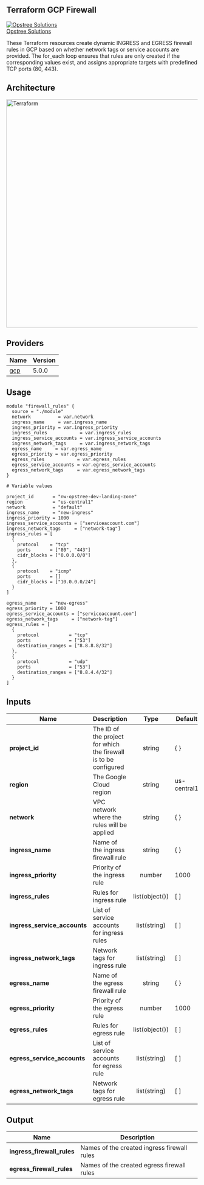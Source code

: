 ## Terraform GCP Firewall

[![Opstree Solutions][opstree_avatar]][opstree_homepage]<br/>[Opstree Solutions][opstree_homepage] 

  [opstree_homepage]: https://opstree.github.io/
  [opstree_avatar]: https://img.cloudposse.com/150x150/https://github.com/opstree.png

These Terraform resources create dynamic INGRESS and EGRESS firewall rules in GCP based on whether network tags or service accounts are provided. The for_each loop ensures that rules are only created if the corresponding values exist, and assigns appropriate targets with predefined TCP ports (80, 443).

## Architecture

<img width="600" length="800" alt="Terraform" src="https://github.com/user-attachments/assets/22a28392-0bb2-47c9-802e-99ec9a9f7246">

## Providers

| Name                                              | Version  |
|---------------------------------------------------|----------|
| <a name="provider_gcp"></a> [gcp](#provider\_gcp) | 5.0.0   |

## Usage

```hcl
module "firewall_rules" {
  source = "./module"
  network          = var.network
  ingress_name     = var.ingress_name
  ingress_priority = var.ingress_priority
  ingress_rules            = var.ingress_rules
  ingress_service_accounts = var.ingress_service_accounts
  ingress_network_tags     = var.ingress_network_tags
  egress_name     = var.egress_name
  egress_priority = var.egress_priority
  egress_rules            = var.egress_rules
  egress_service_accounts = var.egress_service_accounts
  egress_network_tags     = var.egress_network_tags
}

# Variable values

project_id       = "nw-opstree-dev-landing-zone"
region           = "us-central1"
network          = "default"
ingress_name     = "new-ingress"
ingress_priority = 1000
ingress_service_accounts = ["serviceaccount.com"]
ingress_network_tags     = ["network-tag"]
ingress_rules = [
  {
    protocol    = "tcp"
    ports       = ["80", "443"]
    cidr_blocks = ["0.0.0.0/0"]
  },
  {
    protocol    = "icmp"
    ports       = []
    cidr_blocks = ["10.0.0.0/24"]
  }
]

egress_name     = "new-egress"
egress_priority = 1000
egress_service_accounts = ["serviceaccount.com"]
egress_network_tags     = ["network-tag"]
egress_rules = [
  {
    protocol           = "tcp"
    ports              = ["53"]
    destination_ranges = ["8.8.8.8/32"]
  },
  {
    protocol           = "udp"
    ports              = ["53"]
    destination_ranges = ["8.8.4.4/32"]
  }
]

```

## Inputs

| Name | Description | Type | Default | Required | 
|------|-------------|:----:|---------|:--------:|
|**project_id**| The ID of the project for which the firewall is to be configured | string | { } | yes| 
|**region**| The Google Cloud region | string | us-central1 | yes | 
|**network**| VPC network where the rules will be applied | string | { } |yes| 
|**ingress_name**| Name of the ingress firewall rule | string | { } | yes| 
|**ingress_priority** | Priority of the ingress rule | number | 1000 | yes|
|**ingress_rules**| Rules for ingress rule | list(object()) | [ ] | yes|
|**ingress_service_accounts**| List of service accounts for ingress rules| list(string) | [ ] | yes| 
|**ingress_network_tags**| Network tags for ingress rule | list(string) | [ ] | yes| 
|**egress_name** | Name of the egress firewall rule | string | { } | yes|
|**egress_priority**| Priority of the egress rule| number |1000 | yes | 
|**egress_rules**| Rules for egress rule | list(object()) | [ ] | yes|
|**egress_service_accounts**| List of service accounts for egress rule | list(string) | [ ]| yes| 
|**egress_network_tags** | Network tags for egress rule | list(string) | [ ]  | yes|

## Output
| Name | Description |
|------|-------------|
|**ingress_firewall_rules**| Names of the created ingress firewall rules|
|**egress_firewall_rules** | Names of the created egress firewall rules |
                                                                                                                  
